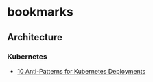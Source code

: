 # bookmarks

## Architecture

### Kubernetes

- [10 Anti-Patterns for Kubernetes Deployments](https://link.medium.com/XV6Pz1HxE9)
